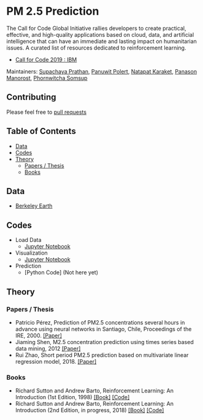 # PM 2.5 Prediction  

The Call for Code Global Initiative rallies developers to create practical, effective, and high-quality applications based on cloud, data, and artificial intelligence that can have an immediate and lasting impact on humanitarian issues.
A curated list of resources dedicated to reinforcement learning.
- [Call for Code 2019 : IBM](https://callforcode.org/challenge/)

Maintainers:    [Supachaya Prathan](https://github.com/supachaya2535),
                [Panuwit Polert](https://github.com/parkkk123),
                [Natapat Karaket](https://github.com/cartoon2541),
                [Panason Manorost](...),
                [Phornwitcha Somsup](...)

## Contributing
Please feel free to [pull requests](https://github.com/supachaya2535/PM2.5-Prediction/pulls)

## Table of Contents
 - [Data](#Data)
 - [Codes](#codes)
 - [Theory](#theory)
    - [Papers / Thesis](#papers--thesis)
    - [Books](#Books)

## Data
- [Berkeley Earth](http://berkeleyearth.lbl.gov/air-quality/local/Thailand)

## Codes
- Load Data 
  - [Jupyter Notebook](https://github.com/supachaya2535/PM2.5-Prediction/blob/master/Code/Load_Data_Province.ipynb) 
- Visualization
  - [Jupyter Notebook](https://github.com/supachaya2535/PM2.5-Prediction/blob/master/Code/Vistualization.ipynb) 
- Prediction
  - [Python Code] (Not here yet)
    

## Theory

### Papers / Thesis
 - Patricio Pérez, Prediction of PM2.5 concentrations several hours in advance using neural networks in Santiago, Chile, Proceedings of the IRE, 2000. [[Paper]](https://www.sciencedirect.com/science/article/pii/S1352231099003167)
 - Jiaming Shen, M2.5 concentration prediction using times series based data mining, 2012 [[Paper]](http://mickeystroller.github.io/resources/ML_Project_Jiaming_Shen.pdf)
 - Rui Zhao, Short period PM2.5 prediction based on multivariate linear regression model, 2018. [[Paper]](https://www.ncbi.nlm.nih.gov/pmc/articles/PMC6062037/pdf/pone.0201011.pdf)
 
### Books
 - Richard Sutton and Andrew Barto, Reinforcement Learning: An Introduction (1st Edition, 1998) [[Book]](http://incompleteideas.net/book/ebook/the-book.html) [[Code]](http://incompleteideas.net/book/code/code.html)
 - Richard Sutton and Andrew Barto, Reinforcement Learning: An Introduction (2nd Edition, in progress, 2018) [[Book]](http://incompleteideas.net/book/bookdraft2018jan1.pdf) [[Code]](https://github.com/ShangtongZhang/reinforcement-learning-an-introduction)
